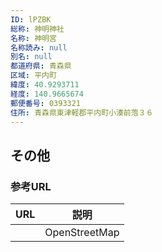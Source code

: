```yaml
---
ID: lPZBK
総称: 神明神社
名称: 神明宮
名称読み: null
別名: null
都道府県: 青森県
区域: 平内町
緯度: 40.9293711
経度: 140.9665674
郵便番号: 0393321
住所: 青森県東津軽郡平内町小湊前萢３６
---
```


## その他

### 参考URL

| URL | 説明          |
| --- | ------------- |
|     | OpenStreetMap |
